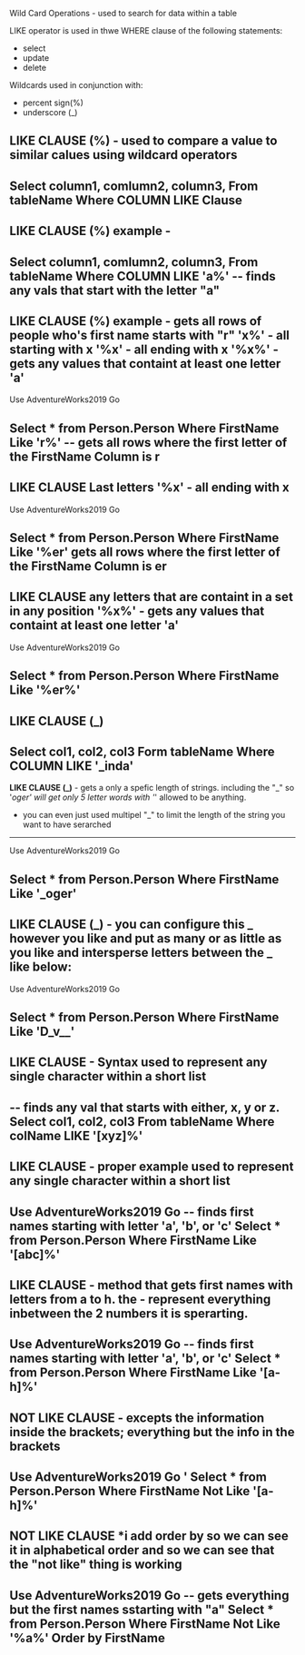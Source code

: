 Wild Card Operations - used to search for data within a table

LIKE operator is used in thwe WHERE clause of the following statements:
- select
- update
- delete 

Wildcards used in conjunction with:
- percent sign(%)
- underscore (_)

**LIKE CLAUSE (%)** - used to compare a value to similar calues using wildcard operators
------------------------------------------------
Select column1, comlumn2, column3, From tableName
Where COLUMN LIKE Clause
------------------------------------------------


**LIKE CLAUSE (%) example** - 
------------------------------------------------
Select column1, comlumn2, column3, From tableName
Where COLUMN LIKE 'a%' -- finds any vals that start with the letter "a"
------------------------------------------------



**LIKE CLAUSE (%) example** - gets all rows of people who's first name starts with "r"
'x%' - all starting with x
'%x' - all ending with x
'%x%' - gets any values that containt at least one letter 'a'
------------------------------------------------
Use AdventureWorks2019
Go

Select * from Person.Person
Where FirstName Like 'r%' -- gets all rows where the first letter of the FirstName Column is r
------------------------------------------------



**LIKE CLAUSE Last letters**
'%x' - all ending with x
------------------------------------------------
Use AdventureWorks2019
Go

Select * from Person.Person
Where FirstName Like '%er' gets all rows where the first letter of the FirstName Column is er
------------------------------------------------



**LIKE CLAUSE any letters that are containt in a set in any position**
'%x%' - gets any values that containt at least one letter 'a'
------------------------------------------------
Use AdventureWorks2019
Go


Select * from Person.Person
Where FirstName Like '%er%' 
------------------------------------------------




**LIKE CLAUSE (_)**
-------------------------------------------------
Select col1, col2, col3 Form tableName
Where COLUMN LIKE '_inda'
-------------------------------------------------



**LIKE CLAUSE (_)** - gets a only a spefic length of strings. including the "_" so '_oger' will get only 5 letter words with '_' allowed to be anything.
- you can even just used multipel "_" to limit the length of the string you want to have serarched
-------------------------------------------------
Use AdventureWorks2019
Go


Select * from Person.Person
Where FirstName Like '_oger' 
-------------------------------------------------


**LIKE CLAUSE (_)** - you can configure this _ however you like and put as many or as little as you like and intersperse letters between the _  like below:
-------------------------------------------------
Use AdventureWorks2019
Go

Select * from Person.Person
Where FirstName Like 'D_v__' 
-------------------------------------------------

**LIKE CLAUSE** - Syntax used to represent any single character within a short list
-------------------------------------------------
-- finds any val that starts with either, x, y or z.
Select col1, col2, col3 From tableName
Where colName LIKE '[xyz]%'
-------------------------------------------------



**LIKE CLAUSE** - proper example used to represent any single character within a short list
-------------------------------------------------
Use AdventureWorks2019
Go
-- finds first names starting with letter  'a', 'b', or 'c'
Select * from Person.Person
Where FirstName Like '[abc]%' 
-------------------------------------------------



**LIKE CLAUSE** - method that gets first names with letters from a to h. the - represent everything inbetween the 2 numbers it is sperarting.
-------------------------------------------------
Use AdventureWorks2019
Go
-- finds first names starting with letter  'a', 'b', or 'c'
Select * from Person.Person
Where FirstName Like '[a-h]%' 
-------------------------------------------------


**NOT LIKE CLAUSE** - excepts the information inside the brackets; everything but the info in the brackets
-------------------------------------------------
Use AdventureWorks2019
Go
'
Select * from Person.Person
Where FirstName Not Like '[a-h]%' 
-------------------------------------------------


**NOT LIKE CLAUSE** *i add order by so we can see it in alphabetical order and so we can see that the "not like" thing is working
-------------------------------------------------
Use AdventureWorks2019
Go
-- gets everything but the first names sstarting with "a" 
Select * from Person.Person
Where FirstName Not Like '%a%' 
Order by FirstName
-------------------------------------------------